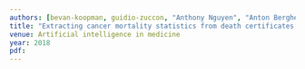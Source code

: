 ```yaml
---
authors: [bevan-koopman, guidio-zuccon, "Anthony Nguyen", "Anton Bergheim", "Narelle Grayson"]
title: "Extracting cancer mortality statistics from death certificates: A hybrid machine learning and rule-based approach for common and rare cancers"
venue: Artificial intelligence in medicine
year: 2018
pdf: 
---
```

